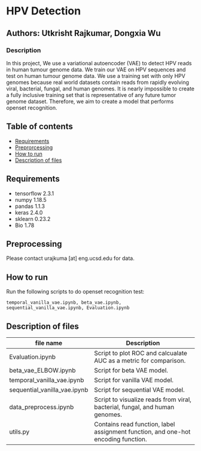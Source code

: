 # HPV Detection

## Authors: Utkrisht Rajkumar, Dongxia Wu

### Description
In this project, We use a variational autoencoder (VAE) to detect HPV reads in human tumour genome data. We train our VAE on HPV sequences and test on human tumour genome data. We use a training set with only HPV genomes because real world datasets contain reads from rapidly evolving viral, bacterial, fungal, and human genomes. It is nearly impossible to create a fully inclusive training set that is representative of any future tumor genome dataset. Therefore, we aim to create a model that performs openset recognition. 

## Table of contents

- [Requirements](#requirements)
- [Preprorcessing](#preprocessing)
- [How to run](#run)
- [Description of files](#description)

## Requirements <a name="requirements"></a>
* tensorflow 2.3.1
* numpy 1.18.5
* pandas 1.1.3
* keras 2.4.0
* sklearn 0.23.2
* Bio 1.78

## Preprocessing <a name="preprocessing"></a>
Please contact urajkuma [at] eng.ucsd.edu for data.

## How to run  <a name="run"></a>

Run the following scripts to do openset recognition test:
```
temporal_vanilla_vae.ipynb, beta_vae.ipynb, sequential_vanilla_vae.ipynb, Evaluation.ipynb
```

## Description of files  <a name="description"></a>
 

file name | Description 
--- | ---
Evaluation.ipynb | Script to plot ROC and calcualate AUC as a metric for comparison.
beta_vae_ELBOW.ipynb | Script for beta VAE model.
temporal_vanilla_vae.ipynb | Script for vanilla VAE model.
sequential_vanilla_vae.ipynb | Script for sequential VAE model.
data_preprocess.ipynb | Script to visualize reads from viral, bacterial, fungal, and human genomes.
utils.py | Contains read function, label assignment function, and one-hot encoding function.




